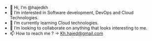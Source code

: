 - 👋 Hi, I’m @hajedkh
- 👀 I’m interested in Software development, DevOps and Cloud Technologies.
- 🌱 I’m currently learning Cloud technologies.
- 💞️ I’m looking to collaborate on anything that looks interesting to me.
- 📫 How to reach me ? -> Kh.hajed@gmail.com

<!---
hajedkh/hajedkh is a ✨ special ✨ repository because its `README.md` (this file) appears on your GitHub profile.
You can click the Preview link to take a look at your changes.
--->
